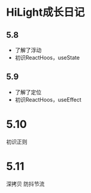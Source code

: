 # HiLight成长日记 

## 5.8
- 了解了浮动
- 初识ReactHoos，useState  

## 5.9
- 了解了定位
- 初识ReactHoos，useEffect

# 5.10
初识正则

# 5.11 
深拷贝
防抖节流